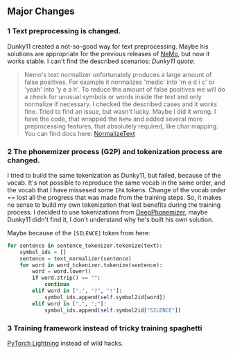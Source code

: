 ## Major Changes

### 1 Text preprocessing is changed.

Dunky11 created a not-so-good way for text preprocessing. Maybe his solutions are appropriate for the previous releases of [NeMo](https://github.com/NVIDIA/NeMo), but now it works stable. I can't find the described scenarios:
*Dunky11 quote*:
> Nemo's text normalizer unfortunately produces a large amount of false positives. For example it normalizes 'medic' into 'm e d i c' or 'yeah' into 'y e a h'. To reduce the amount of false positives we will do a check for unusual symbols or words inside the text and only normalize if necessary.
I checked the described cases and it works fine. Tried to find an issue, but wasn't lucky. Maybe I did it wrong.
I have the code, that wrapped the `NeMo` and added several more preprocessing features, that absolutely required, like char mapping. You can find docs here: [NormalizeText](./preprocess/normalize_text.md)

### 2 The phonemizer process (G2P) and tokenization process are changed.

I tried to build the same tokenization as Dunky11, but failed, because of the vocab. It's not possible to reproduce the same vocab in the same order, and the vocab that I have missesed some `IPA` tokens. Change of the vocab order == lost all the progress that was made from the training steps. So, it makes no sense to build my own tokenization that lost benefits during the training process. I decided to use tokenizations from [DeepPhonemizer](https://github.com/as-ideas/DeepPhonemizer), maybe Dunky11 didn't find it, I don't understand why he's built his own solution.

Maybe because of the `[SILENCE]` token from here:

```python
for sentence in sentence_tokenizer.tokenize(text):
    symbol_ids = []
    sentence = text_normalizer(sentence)
    for word in word_tokenizer.tokenize(sentence):
        word = word.lower()
        if word.strip() == "":
            continue
        elif word in [".", "?", "!"]:
            symbol_ids.append(self.symbol2id[word])
        elif word in [",", ";"]:
            symbol_ids.append(self.symbol2id["SILENCE"])
```

### 3 Training framework instead of tricky training spaghetti

[PyTorch Lightning](https://lightning.ai/docs/pytorch/stable/) instead of wild hacks.
